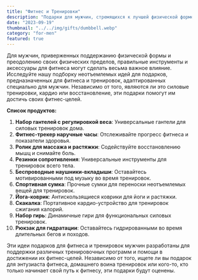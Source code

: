 ```yaml
---
title: "Фитнес и Тренировки"
description: "Подарки для мужчин, стремящихся к лучшей физической форме."
date: "2023-09-19"
thumbnail: "../../img/gifts/dumbbell.webp"
category: "for-men"
featured: true
---
```


Для мужчин, приверженных поддержанию физической формы и преодолению своих физических пределов, правильные инструменты и аксессуары для фитнеса могут сделать весьма важное влияние. Исследуйте нашу подборку неотъемлемых идей для подарков, предназначенных для фитнеса и тренировок, адаптированных специально для мужчин. Независимо от того, являются ли это силовые тренировки, кардио или восстановление, эти подарки помогут им достичь своих фитнес-целей.

**Список продуктов:**
1. **Набор гантелей с регулировкой веса**: Универсальные гантели для силовых тренировок дома.
2. **Фитнес-трекер наручные часы**: Отслеживайте прогресс фитнеса и показатели здоровья.
3. **Ролик для массажа и растяжки**: Содействуйте восстановлению мышц и снимайте боль.
4. **Резинки сопротивления**: Универсальные инструменты для тренировок всего тела.
5. **Беспроводные наушники-вкладыши**: Оставайтесь мотивированными под музыку во время тренировок.
6. **Спортивная сумка**: Прочные сумки для переноски неотъемлемых вещей для тренировок.
7. **Йога-коврик**: Антискользящиеся коврики для йоги и растяжки.
8. **Скакалка**: Портативное кардио-устройство для тренировок сжигания калорий.
9. **Набор гирь**: Динамичные гири для функциональных силовых тренировок.
10. **Рюкзак для гидратации**: Оставайтесь гидрированными во время длительных бегов и походов.

Эти идеи подарков для фитнеса и тренировок мужчин разработаны для поддержки различных тренировочных программ и помощи в достижении их фитнес-целей. Независимо от того, ищете ли вы подарок для энтузиаста фитнеса, домашнего воина тренировок или кого-то, кто только начинает свой путь к фитнесу, эти подарки будут оценены.
